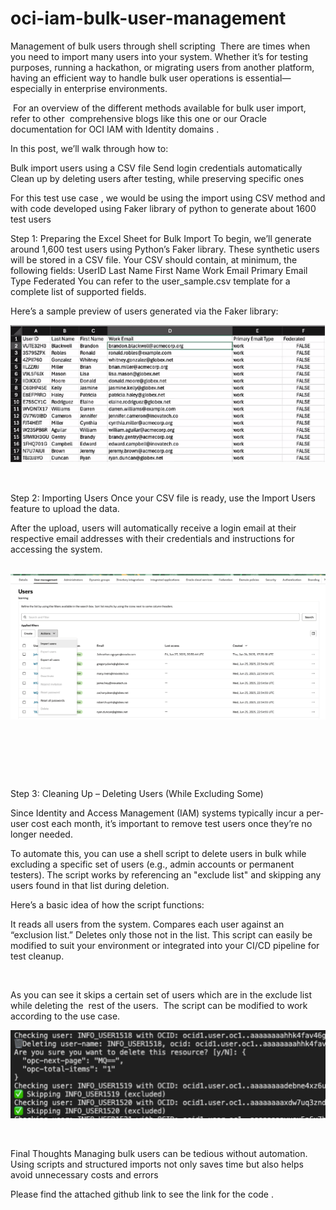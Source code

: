 # oci-iam-bulk-user-management
Management of bulk users through shell scripting
​
There are times when you need to import many users into your system. Whether it’s for testing purposes, running a hackathon, or migrating users from another platform, having an efficient way to handle bulk user operations is essential—especially in enterprise environments.

 For an overview of the different methods available for bulk user import, refer to other  comprehensive blogs like this one or our Oracle documentation for OCI IAM with Identity domains .

In this post, we’ll walk through how to:

Bulk import users using a CSV file
Send login credentials automatically
Clean up by deleting users after testing, while preserving specific ones
 

For this test use case , we would be using the import using CSV method and with code developed using Faker library of python to generate about 1600 test users

Step 1: Preparing the Excel Sheet for Bulk Import
To begin, we’ll generate around 1,600 test users using Python’s Faker library. These synthetic users will be stored in a CSV file.
Your CSV should contain, at minimum, the following fields:
UserID
Last Name
First Name
Work Email
Primary Email Type
Federated
You can refer to the user_sample.csv template for a complete list of supported fields.

Here’s a sample preview of users generated via the Faker library:


![alt text](https://github.com/shivangpandya/oci-iam-bulk-user-management/blob/main/Testusers.png?raw=true)


 



 

Step 2: Importing Users
Once your CSV file is ready, use the Import Users feature to upload the data.

After the upload, users will automatically receive a login email at their respective email addresses with their credentials and instructions for accessing the system.


 
 ![alt text](https://github.com/shivangpandya/oci-iam-bulk-user-management/blob/main/Importusers.png?raw=true)


 

 

 

Step 3: Cleaning Up – Deleting Users (While Excluding Some)
 

Since Identity and Access Management (IAM) systems typically incur a per-user cost each month, it’s important to remove test users once they’re no longer needed.

To automate this, you can use a shell script to delete users in bulk while excluding a specific set of users (e.g., admin accounts or permanent testers). The script works by referencing an "exclude list" and skipping any users found in that list during deletion.

Here’s a basic idea of how the script functions:

It reads all users from the system.
Compares each user against an “exclusion list.”
Deletes only those not in the list.
This script can easily be modified to suit your environment or integrated into your CI/CD pipeline for test cleanup.

 

As you can see it skips a certain set of users which are in the exclude list while deleting the  rest of the users.  The script can be modified to work according to the use case.

![alt text](https://github.com/shivangpandya/oci-iam-bulk-user-management/blob/main/script-detail.png?raw=true)


 

Final Thoughts
Managing bulk users can be tedious without automation. Using scripts and structured imports not only saves time but also helps avoid unnecessary costs and errors

Please find the attached github link to see the link for the code .

​
